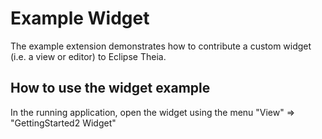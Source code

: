 # Example Widget

The example extension demonstrates how to contribute a custom widget (i.e. a view or editor) to Eclipse Theia.

## How to use the widget example

In the running application, open the widget using the menu "View" => "GettingStarted2 Widget"
